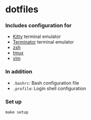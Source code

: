 # dotfiles

### Includes configuration for
* [Kitty](https://sw.kovidgoyal.net/kitty/) terminal emulator
* [Terminator](https://code.google.com/archive/p/jessies/wikis/Terminator.wiki) terminal emulator
* [zsh](https://www.zsh.org/)
* [tmux](https://github.com/tmux/tmux/wiki)
* [vim](https://www.vim.org/)

### In addition
* `.bashrc`: Bash configuration file
* `.profile`: Login shell configuration

### Set up 

`make setup`
